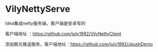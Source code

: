 # VilyNettyServe
Idea集成netty服务端，客户端是安卓写的

客户端地址 ：https://github.com/july1992/VilyNettyClient

添加极光推送服务，客户端地址：https://github.com/july1992/JpushDemo